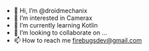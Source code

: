 - 👋 Hi, I’m @droidmechanix
- 👀 I’m interested in Camerax
- 🌱 I’m currently learning Kotlin
- 💞️ I’m looking to collaborate on ...
- 📫 How to reach me firebugsdev@gmail.com

<!---
droidmechanix/droidmechanix is a ✨ special ✨ repository because its `README.md` (this file) appears on your GitHub profile.
You can click the Preview link to take a look at your changes.
--->
